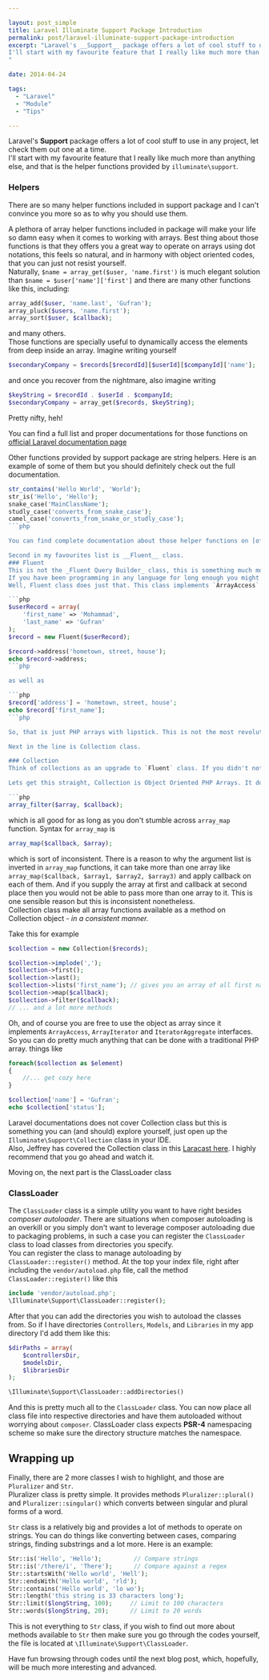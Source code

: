 ```yaml
---

layout: post_simple
title: Laravel Illuminate Support Package Introduction
permalink: post/laravel-illuminate-support-package-introduction
excerpt: "Laravel's __Support__ package offers a lot of cool stuff to use in any project, let check them out one at a time.  
I'll start with my favourite feature that I really like much more than anything else, and that is the helper functions provided by `illuminate\\support`.
"

date: 2014-04-24

tags: 
  - "Laravel"
  - "Module"
  - "Tips"

---
```


Laravel's __Support__ package offers a lot of cool stuff to use in any project, let check them out one at a time.  
I'll start with my favourite feature that I really like much more than anything else, and that is the helper functions provided by `illuminate\support`.

### Helpers
There are so many helper functions included in support package and I can't convince you more so as to why you should use them.

A plethora of array helper functions included in package will make your life so damn easy when it comes to working with arrays. Best thing about those functions is that they offers you a great way to operate on arrays using dot notations, this feels so natural, and in harmony with object oriented codes, that you can just not resist yourself.  
Naturally, `$name = array_get($user, 'name.first')` is much elegant solution than `$name = $user['name']['first']` and there are many other functions like this, including:

```php
array_add($user, 'name.last', 'Gufran');
array_pluck($users, 'name.first');
array_sort($user, $callback);
```

and many others.  
Those functions are specially useful to dynamically access the elements from deep inside an array. Imagine writing yourself 

```php
$secondaryCompany = $records[$recordId][$userId][$companyId]['name'];
```

and once you recover from the nightmare, also imagine writing 

```php
$keyString = $recordId . $userId . $companyId;
$secondaryCompany = array_get($records, $keyString);
```

Pretty nifty, heh!

You can find a full list and proper documentations for those functions on [official Laravel documentation page](http://laravel.com/docs/helpers#arrays)

Other functions provided by support package are string helpers. Here is an example of some of them but you should definitely check out the full documentation.

```php
str_contains('Hello World', 'World');
str_is('Hello', 'Hello');
snake_case('MainClassName');
studly_case('converts_from_snake_case');
camel_case('converts_from_snake_or_studly_case');
```php

You can find complete documentation about those helper functions on [official Laravel documentation page](http://laravel.com/docs/helpers#strings)

Second in my favourites list is __Fluent__ class. 
### Fluent
This is not the _Fluent Query Builder_ class, this is something much more exciting than query builder.  
If you have been programming in any language for long enough you might have already discovered by now that arrays (and similar types) are one of the most used features in your codes. How about making those traditional PHP arrays a little more interesting to work with ?  
Well, Fluent class does just that. This class implements `ArrayAccess` interface which allows you to use the object of `Fluent` class as an array itself. What's more ? You now have simple _getter_ and _setter_ methods available to manipulate the array. Take a look at this:

```php
$userRecord = array(
    'first_name' => 'Mohammad',
    'last_name' => 'Gufran'
);
$record = new Fluent($userRecord);

$record->address('hometown, street, house');
echo $record->address;
```php

as well as 

```php
$record['address'] = 'hometown, street, house';
echo $record['first_name'];
```php

So, that is just PHP arrays with lipstick. This is not the most revolutionary invention ever but yeah, it does make your codes look much more object oriented.

Next in the line is Collection class.

### Collection
Think of collections as an upgrade to `Fluent` class. If you didn't noticed yet the `Fluent` class is limited in many ways, It can operate 'Fluently' on single dimensional arrays only. `Collection` class removes all those limitations, so basically _Collection is PHP arrays on steroids_.

Lets get this straight, Collection is Object Oriented PHP Arrays. It doesn't bring anything new to the table except the Object Oriented Interface to work with ugly looking PHP arrays. You know PHP faces all kind of criticism for it's inconsistent functions and features, take array functions for example, if you want to filter an array you have function `array_filter` at your disposal. Syntax for `array_filter` is

```php
array_filter($array, $callback);
```

which is all good for as long as you don't stumble across `array_map` function. Syntax for `array_map` is 

```php
array_map($callback, $array);
```

which is sort of inconsistent. There is a reason to why the argument list is inverted in `array_map` functions, it can take more than one array like `array_map($callback, $array1, $array2, $array3)` and apply callback on each of them. And if you supply the array at first and callback at second place then you would not be able to pass more than one array to it. This is one sensible reason but this is inconsistent nonetheless.  
Collection class make all array functions available as a method on Collection object - _in a consistent manner._

Take this for example

```php
$collection = new Collection($records);

$collection->implode(',');
$collection->first();
$collection->last();
$collection->lists('first_name'); // gives you an array of all first names
$collection->map($callback);
$collection->filter($callback);
// ... and a lot more methods
```

Oh, and of course you are free to use the object as array since it implements `ArrayAccess`, `ArrayIterator` and `IteratorAggregate` interfaces. So you can do pretty much anything that can be done with a traditional PHP array. things like

```php
foreach($collection as $element)
{
    //... get cozy here
}

$collection['name'] = 'Gufran';
echo $collection['status'];
```

Laravel documentations does not cover Collection class but this is something you can (and should) explore yourself, just open up the `Illuminate\Support\Collection` class in your IDE.  
Also, Jeffrey has covered the Collection class in this [Laracast here](https://laracasts.com/lessons/arrays-on-steroids). I highly recommend that you go ahead and watch it.

Moving on, the next part is the ClassLoader class
### ClassLoader

The `ClassLoader` class is a simple utility you want to have right besides _composer autoloader_. There are situations when composer autoloading is an overkill or you simply don't want to leverage composer autoloading due to packaging problems, in such a case you can register the `ClassLoader` class to load classes from directories you specify.  
You can register the class to manage autoloading by `ClassLoader::register()` method. At the top your index file, right after including the `vendor/autoload.php` file, call the method `ClassLoader::register()` like this

```php
include 'vendor/autoload.php';
\Illuminate\Support\ClassLoader::register();
```

After that you can add the directories you wish to autoload the classes from. So if I have directories `Controllers`, `Models`, and `Libraries` in my app directory I'd add them like this:

```php
$dirPaths = array(
    $controllersDir,
    $modelsDir,
    $librariesDir
);

\Illuminate\Support\ClassLoader::addDirectories()
```

And this is pretty much all to the `ClassLoader` class. You can now place all class file into respective directories and have them autoloaded without worrying about `composer`. ClassLoader class expects __PSR-4__ namespacing scheme so make sure the directory structure matches the namespace.

## Wrapping up
Finally, there are 2 more classes I wish to highlight, and those are `Pluralizer` and `Str`.  
Pluralizer class is pretty simple. It provides methods `Pluralizer::plural()` and `Pluralizer::singular()` which converts between singular and plural forms of a word.

`Str` class is a relatively big and provides a lot of methods to operate on strings. You can do things like converting between cases, comparing strings, finding substrings and a lot more. Here is an example:

```php
Str::is('Hello', 'Hello');         // Compare strings
Str::is('/there/i', 'There');      // Compare against a regex
Str::startsWith('Hello world', 'Hell');
Str::endsWith('Hello world', 'rld');
Str::contains('Hello world', 'lo wo');
Str::length('this string is 33 characters long');
Str::limit($longString, 100);     // Limit to 100 characters
Str::words($longString, 20);      // Limit to 20 words
```

This is not everything to `Str` class, if you wish to find out more about methods available to `Str` then make sure you go through the codes yourself, the file is located at `\Illuminate\Support\ClassLoader`.

Have fun browsing through codes until the next blog post, which, hopefully, will be much more interesting and advanced.